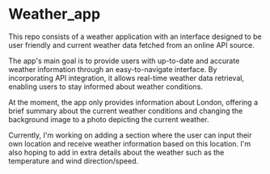 # Weather_app

This repo consists of a weather application with an interface designed to be user friendly and current weather data fetched from an online API source. 

The app's main goal is to provide users with up-to-date and accurate weather information through an easy-to-navigate interface. By incorporating API integration, it allows real-time weather data retrieval, enabling users to stay informed about weather conditions.

At the moment, the app only provides information about London, offering a brief summary about the current weather conditions and changing the background image to a photo depicting the current weather.

Currently, I'm working on adding a section where the user can input their own location and receive weather information based on this location. I'm also hoping to add in extra details about the weather such as the temperature and wind direction/speed. 
